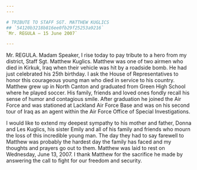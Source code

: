 ```yaml
---
---

# TRIBUTE TO STAFF SGT. MATTHEW KUGLICS
## `54120b3218b816ee0fb29f25253a9216`
`Mr. REGULA — 15 June 2007`

---
```



Mr. REGULA. Madam Speaker, I rise today to pay tribute to a hero from 
my district, Staff Sgt. Matthew Kuglics. Matthew was one of two airmen 
who died in Kirkuk, Iraq when their vehicle was hit by a roadside bomb. 
He had just celebrated his 25th birthday. I ask the House of 
Representatives to honor this courageous young man who died in service 
to his country. Matthew grew up in North Canton and graduated from 
Green High School where he played soccer. His family, friends and loved 
ones fondly recall his sense of humor and contagious smile. After 
graduation he joined the Air Force and was stationed at Lackland Air 
Force Base and was on his second tour of Iraq as an agent within the 
Air Force Office of Special Investigations.

I would like to extend my deepest sympathy to his mother and father, 
Donna and Les Kuglics, his sister Emily and all of his family and 
friends who mourn the loss of this incredible young man. The day they 
had to say farewell to Matthew was probably the hardest day the family 
has faced and my thoughts and prayers go out to them. Matthew was laid 
to rest on Wednesday, June 13, 2007. I thank Matthew for the sacrifice 
he made by answering the call to fight for our freedom and security.
